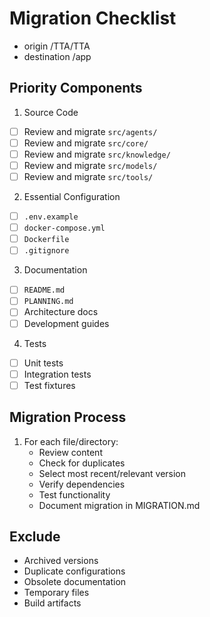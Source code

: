 # Migration Checklist
- origin /TTA/TTA 
- destination /app
## Priority Components
1. Source Code
- [ ] Review and migrate `src/agents/`
- [ ] Review and migrate `src/core/`
- [ ] Review and migrate `src/knowledge/`
- [ ] Review and migrate `src/models/`
- [ ] Review and migrate `src/tools/`

2. Essential Configuration
- [ ] `.env.example`
- [ ] `docker-compose.yml`
- [ ] `Dockerfile`
- [ ] `.gitignore`

3. Documentation
- [ ] `README.md`
- [ ] `PLANNING.md`
- [ ] Architecture docs
- [ ] Development guides

4. Tests
- [ ] Unit tests
- [ ] Integration tests
- [ ] Test fixtures

## Migration Process
1. For each file/directory:
   - Review content
   - Check for duplicates
   - Select most recent/relevant version
   - Verify dependencies
   - Test functionality
   - Document migration in MIGRATION.md

## Exclude
- Archived versions
- Duplicate configurations
- Obsolete documentation
- Temporary files
- Build artifacts